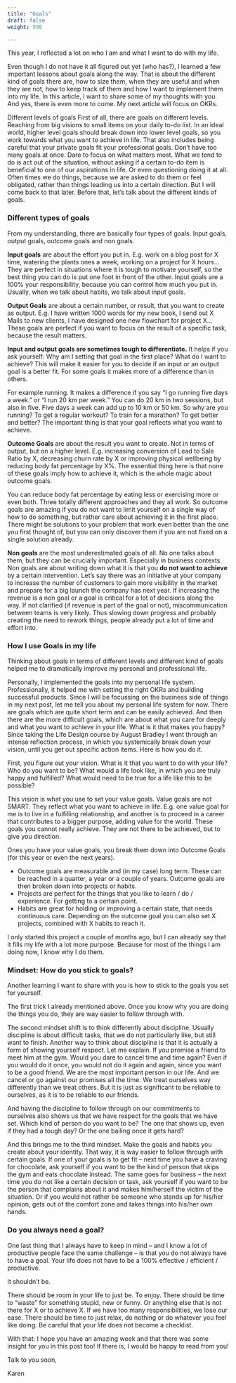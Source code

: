 ```yaml
---
title: "Goals"
draft: false
weight: 990

---
```


This year, I reflected a lot on who I am and what I want to do with my life.

Even though I do not have it all figured out yet (who has?), I learned a few important lessons about goals along the way. That is about the different kind of goals there are, how to size them, when they are useful and when they are not, how to keep track of them and how I want to implement them into my life. In this article, I want to share some of my thoughts with you. And yes, there is even more to come. My next article will focus on OKRs.

Different levels of goals
First of all, there are goals on different levels. Reaching from big visions to small items on your daily to-do list.
In an ideal world, higher level goals should break down into lower level goals, so you work towards what you want to achieve in life. That also includes being careful that your private goals fit your professional goals. Don’t have too many goals at once. Dare to focus on what matters most. What we tend to do is act out of the situation, without asking if a certain to-do item is beneficial to one of our aspirations in life. Or even questioning doing it at all. Often times we do things, because we are asked to do them or feel obligated, rather than things leading us into a certain direction. But I will come back to that later.
Before that, let’s talk about the different kinds of goals.

### Different types of goals
From my understanding, there are basically four types of goals. Input goals, output goals, outcome goals and non goals.

**Input goals** are about the effort you put in. E.g. work on a blog post for X time, watering the plants ones a week, working on a project for X hours… They are perfect in situations where it is tough to motivate yourself, so the best thing you can do is put one foot in front of the other. Input goals are a 100% your responsibility, because you can control how much you put in. Usually, when we talk about habits, we talk about input goals.

**Output Goals** are about a certain number, or result, that you want to create as output. E.g. I have written 1000 words for my new book, I send out X Mails to new clients, I have designed one new flowchart for project X… These goals are perfect if you want to focus on the result of a specific task, because the result matters.

**Input and output goals are sometimes tough to differentiate.** It helps if you ask yourself: Why am I setting that goal in the first place? What do I want to achieve? This will make it easier for you to decide if an input or an output goal is a better fit. For some goals it makes more of a difference than in others.

For example running. It makes a difference if you say “I go running five days a week.” or “I run 20 km per week.” You can do 20 km in two sessions, but also in five. Five days a week can add up to 10 km or 50 km. So why are you running? To get a regular workout? To train for a marathon? To get better and better? The important thing is that your goal reflects what you want to achieve.

**Outcome Goals** are about the result you want to create. Not in terms of output, but on a higher level. E.g. increasing conversion of Lead to Sale Ratio by X, decreasing churn rate by X or improving physical wellbeing by reducing body fat percentage by X%. The essential thing here is that none of these goals imply how to achieve it, which is the whole magic about outcome goals.

You can reduce body fat percentage by eating less or exercising more or even both. Three totally different approaches and they all work. So outcome goals are amazing if you do not want to limit yourself on a single way of how to do something, but rather care about achieving it in the first place. There might be solutions to your problem that work even better than the one you first thought of, but you can only discover them if you are not fixed on a single solution already.

**Non goals** are the most underestimated goals of all. No one talks about them, but they can be crucially important. Especially in business contexts. Non goals are about writing down what it is that you **do not want to achieve** by a certain intervention. Let’s say there was an initiative at your company to increase the number of customers to gain more visibility in the market and prepare for a big launch the company has next year. If increasing the revenue is a non goal or a goal is critical for a lot of decisions along the way. If not clarified (if revenue is part of the goal or not), miscommunication between teams is very likely. Thus slowing down progress and probably creating the need to rework things, people already put a lot of time and effort into.

### How I use Goals in my life
Thinking about goals in terms of different levels and different kind of goals helped me to dramatically improve my personal and professional life.

Personally, I implemented the goals into my personal life system. Professionally, it helped me with setting the right OKRs and building successful products. Since I will be focussing on the business side of things in my next post, let me tell you about my personal life system for now. There are goals which are quite short term and can be easily achieved. And then there are the more difficult goals, which are about what you care for deeply and what you want to achieve in your life. What is it that makes you happy? Since taking the Life Design course by August Bradley I went through an intense reflection process, in which you systemically break down your vision, until you get out specific action items. Here is how you do it.

First, you figure out your vision. What is it that you want to do with your life? Who do you want to be? What would a life look like, in which you are truly happy and fulfilled? What would need to be true for a life like this to be possible?

This vision is what you use to set your value goals. Value goals are not SMART. They reflect what you want to achieve in life. E.g. one value goal for me is to live in a fulfilling relationship, and another is to proceed in a career that contributes to a bigger purpose, adding value for the world. These goals you cannot really achieve. They are not there to be achieved, but to give you direction.

Ones you have your value goals, you break them down into Outcome Goals (for this year or even the next years). 

- Outcome goals are measurable and (in my case) long term. These can be reached in a quarter, a year or a couple of years. Outcome goals are then broken down into projects or habits. 
- Projects are perfect for the things that you like to learn / do / experience. For getting to a certain point. 
- Habits are great for holding or improving a certain state, that needs continuous care.
Depending on the outcome goal you can also set X projects, combined with X habits to reach it.

I only started this project a couple of months ago, but I can already say that it fills my life with a lot more purpose. Because for most of the things I am doing now, I know why I do them.

### Mindset: How do you stick to goals?
Another learning I want to share with you is how to stick to the goals you set for yourself.

The first trick I already mentioned above. Once you know why you are doing the things you do, they are way easier to follow through with.

The second mindset shift is to think differently about discipline. Usually discipline is about difficult tasks, that we do not particularly like, but still want to finish. Another way to think about discipline is that it is actually a form of showing yourself respect. Let me explain. If you promise a friend to meet him at the gym. Would you dare to cancel time and time again? Even if you would do it once, you would not do it again and again, since you want to be a good friend. We are the most important person in our life. And we cancel or go against our promises all the time. We treat ourselves way differently than we treat others. But it is just as significant to be reliable to ourselves, as it is to be reliable to our friends.

And having the discipline to follow through on our commitments to ourselves also shows us that we have respect for the goals that we have set. Which kind of person do you want to be? The one that shows up, even if they had a tough day? Or the one bailing once it gets hard?

And this brings me to the third mindset. Make the goals and habits you create about your identity. That way, it is way easier to follow through with certain goals. If one of your goals is to get fit – next time you have a craving for chocolate, ask yourself if you want to be the kind of person that skips the gym and eats chocolate instead. The same goes for business – the next time you do not like a certain decision or task, ask yourself if you want to be the person that complains about it and makes him/herself the victim of the situation. Or if you would not rather be someone who stands up for his/her opinion, gets out of the comfort zone and takes things into his/her own hands.

### Do you always need a goal?
One last thing that I always have to keep in mind – and I know a lot of productive people face the same challenge – is that you do not always have to have a goal. Your life does not have to be a 100% effective / efficient / productive.

It shouldn’t be.

There should be room in your life to just be. To enjoy. There should be time to “waste” for something stupid, new or funny. Or anything else that is not there for X or to achieve X. If we have too many responsibilities, we lose our ease. There should be time to just relax, do nothing or do whatever you feel like doing. Be careful that your life does not become a checklist.

With that: I hope you have an amazing week and that there was some insight for you in this post too! If there is, I would be happy to read from you!

Talk to you soon,

Karen